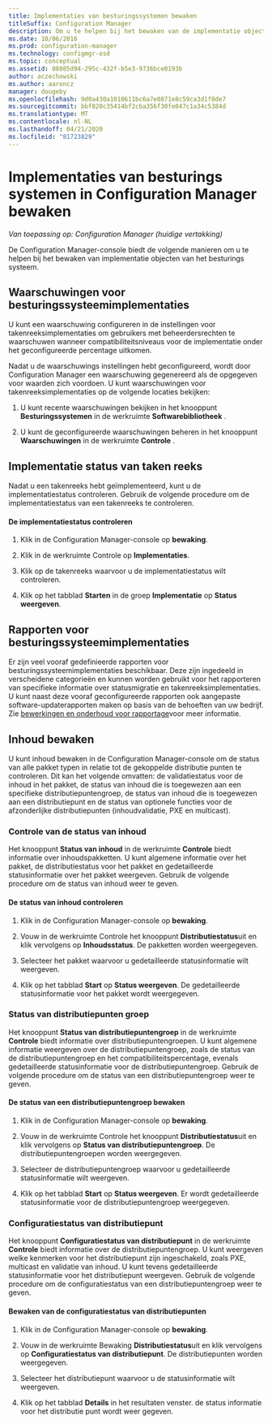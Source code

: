```yaml
---
title: Implementaties van besturingssystemen bewaken
titleSuffix: Configuration Manager
description: Om u te helpen bij het bewaken van de implementatie objecten van het besturings systeem, biedt de Configuration Manager-console waarschuwingen, rapporten en verschillende status indicatoren.
ms.date: 10/06/2016
ms.prod: configuration-manager
ms.technology: configmgr-osd
ms.topic: conceptual
ms.assetid: 08085d94-295c-432f-b5e3-9736bce0193b
author: aczechowski
ms.author: aaroncz
manager: dougeby
ms.openlocfilehash: 9d0a430a1010611bc6a7e0871e8c59ca3d1f8de7
ms.sourcegitcommit: bbf820c35414bf2cba356f30fe047c1a34c5384d
ms.translationtype: MT
ms.contentlocale: nl-NL
ms.lasthandoff: 04/21/2020
ms.locfileid: "81723829"
---
```

# <a name="monitor-operating-system-deployments-in-configuration-manager"></a>Implementaties van besturings systemen in Configuration Manager bewaken

*Van toepassing op: Configuration Manager (huidige vertakking)*

De Configuration Manager-console biedt de volgende manieren om u te helpen bij het bewaken van implementatie objecten van het besturings systeem.  


##  <a name="alerts-for-operating-system-deployments"></a><a name="BKMK_OSDAlerts"></a> Waarschuwingen voor besturingssysteemimplementaties  
 U kunt een waarschuwing configureren in de instellingen voor takenreeksimplementaties om gebruikers met beheerdersrechten te waarschuwen wanneer compatibiliteitsniveaus voor de implementatie onder het geconfigureerde percentage uitkomen.  

 Nadat u de waarschuwings instellingen hebt geconfigureerd, wordt door Configuration Manager een waarschuwing gegenereerd als de opgegeven voor waarden zich voordoen. U kunt waarschuwingen voor takenreeksimplementaties op de volgende locaties bekijken:  

1.  U kunt recente waarschuwingen bekijken in het knooppunt **Besturingssystemen** in de werkruimte **Softwarebibliotheek** .  

2.  U kunt de geconfigureerde waarschuwingen beheren in het knooppunt **Waarschuwingen** in de werkruimte **Controle** .  

##  <a name="task-sequence-deployment-status"></a><a name="BKMK_TSDeployStatus"></a>Implementatie status van taken reeks  
 Nadat u een takenreeks hebt geïmplementeerd, kunt u de implementatiestatus controleren. Gebruik de volgende procedure om de implementatiestatus van een takenreeks te controleren.  

#### <a name="to-monitor-deployment-status"></a>De implementatiestatus controleren  

1.  Klik in de Configuration Manager-console op **bewaking**.  

2.  Klik in de werkruimte Controle op **Implementaties**.  

3.  Klik op de takenreeks waarvoor u de implementatiestatus wilt controleren.  

4.  Klik op het tabblad **Starten** in de groep **Implementatie** op **Status weergeven**.  

##  <a name="operating-system-deployment-reports"></a><a name="BKMK_TSReports"></a> Rapporten voor besturingssysteemimplementaties  
 Er zijn veel vooraf gedefinieerde rapporten voor besturingssysteemimplementaties beschikbaar. Deze zijn ingedeeld in verscheidene categorieën en kunnen worden gebruikt voor het rapporteren van specifieke informatie over statusmigratie en takenreeksimplementaties. U kunt naast deze vooraf geconfigureerde rapporten ook aangepaste software-updaterapporten maken op basis van de behoeften van uw bedrijf. Zie [bewerkingen en onderhoud voor rapportage](../../core/servers/manage/operations-and-maintenance-for-reporting.md)voor meer informatie.  

##  <a name="monitor-content"></a><a name="BKMK_MonitorContent"></a>Inhoud bewaken  
 U kunt inhoud bewaken in de Configuration Manager-console om de status van alle pakket typen in relatie tot de gekoppelde distributie punten te controleren. Dit kan het volgende omvatten: de validatiestatus voor de inhoud in het pakket, de status van inhoud die is toegewezen aan een specifieke distributiepuntengroep, de status van inhoud die is toegewezen aan een distributiepunt en de status van optionele functies voor de afzonderlijke distributiepunten (inhoudvalidatie, PXE en multicast).  

###  <a name="content-status-monitoring"></a><a name="BKMK_ContentStatus"></a> Controle van de status van inhoud  
 Het knooppunt **Status van inhoud** in de werkruimte **Controle** biedt informatie over inhoudspakketten. U kunt algemene informatie over het pakket, de distributiestatus voor het pakket en gedetailleerde statusinformatie over het pakket weergeven. Gebruik de volgende procedure om de status van inhoud weer te geven.  

#### <a name="to-monitor-content-status"></a>De status van inhoud controleren  

1.  Klik in de Configuration Manager-console op **bewaking**.  

2.  Vouw in de werkruimte Controle het knooppunt **Distributiestatus**uit en klik vervolgens op **Inhoudsstatus**. De pakketten worden weergegeven.  

3.  Selecteer het pakket waarvoor u gedetailleerde statusinformatie wilt weergeven.  

4.  Klik op het tabblad **Start** op **Status weergeven**. De gedetailleerde statusinformatie voor het pakket wordt weergegeven.  

###  <a name="distribution-point-group-status"></a><a name="BKMK_DPGroupStatus"></a>Status van distributiepunten groep  
 Het knooppunt **Status van distributiepuntengroep** in de werkruimte **Controle** biedt informatie over distributiepuntengroepen. U kunt algemene informatie weergeven over de distributiepuntengroep, zoals de status van de distributiepuntengroep en het compatibiliteitspercentage, evenals gedetailleerde statusinformatie voor de distributiepuntengroep. Gebruik de volgende procedure om de status van een distributiepuntengroep weer te geven.  

#### <a name="to-monitor-distribution-point-group-status"></a>De status van een distributiepuntengroep bewaken  

1.  Klik in de Configuration Manager-console op **bewaking**.  

2.  Vouw in de werkruimte Controle het knooppunt **Distributiestatus**uit en klik vervolgens op **Status van distributiepuntengroep**. De distributiepuntengroepen worden weergegeven.  

3.  Selecteer de distributiepuntengroep waarvoor u gedetailleerde statusinformatie wilt weergeven.  

4.  Klik op het tabblad **Start** op **Status weergeven**. Er wordt gedetailleerde statusinformatie voor de distributiepuntengroep weergegeven.  

###  <a name="distribution-point-configuration-status"></a><a name="BKMK_DPConfigStatus"></a> Configuratiestatus van distributiepunt  
 Het knooppunt **Configuratiestatus van distributiepunt** in de werkruimte **Controle** biedt informatie over de distributiepuntengroep. U kunt weergeven welke kenmerken voor het distributiepunt zijn ingeschakeld, zoals PXE, multicast en validatie van inhoud. U kunt tevens gedetailleerde statusinformatie voor het distributiepunt weergeven. Gebruik de volgende procedure om de configuratiestatus van een distributiepuntengroep weer te geven.  

#### <a name="to-monitor-distribution-point-configuration-status"></a>Bewaken van de configuratiestatus van distributiepunten  

1.  Klik in de Configuration Manager-console op **bewaking**.  

2.  Vouw in de werkruimte Bewaking **Distributiestatus**uit en klik vervolgens op **Configuratiestatus van distributiepunt**. De distributiepunten worden weergegeven.  

3.  Selecteer het distributiepunt waarvoor u de statusinformatie wilt weergeven.  

4.  Klik op het tabblad **Details** in het resultaten venster. de status informatie voor het distributie punt wordt weer gegeven.  
